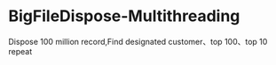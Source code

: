 # BigFileDispose-Multithreading
Dispose 100 million record,Find designated customer、top 100、top 10 repeat
